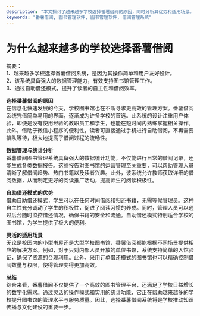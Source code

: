 ```yaml
---
description: "本文探讨了越来越多学校选择番薯借阅的原因，同时分析其优势和适用场景。"
keywords: "番薯借阅, 图书管理软件, 图书管理软件, 借阅管理系统"
---
```

# 为什么越来越多的学校选择番薯借阅

摘要：  
1、越来越多学校选择番薯借阅系统，是因为其操作简单和用户友好设计。  
2、该系统具备强大的数据管理能力，有效支持图书馆管理工作。  
3、通过自助借还模式，提升了读者的自主性和借阅效率。  

**选择番薯借阅的原因**  
在信息化快速发展的今天，学校图书馆也在不断寻求更高效的管理方案。番薯借阅系统凭借简单易用的界面，逐渐成为许多学校的首选。此系统的设计注重用户体验，即便是没有使用经验的教职员工和学生，也能在短时间内熟练掌握相关操作。此外，借助于微信小程序的便利性，读者可直接通过手机进行自助借阅，不再需要排队等待，极大地提高了借阅过程的流畅性。

**数据管理与统计分析**  
番薯借阅图书管理系统具备强大的数据统计功能，不仅能进行日常的借阅记录，还能生成各类数据报告。这些报告对图书馆的运营管理至关重要，可以帮助管理人员清晰了解借阅趋势、热门书籍以及读者兴趣。此外，该系统允许教师获取详细的借阅数据，从而制定更好的阅读推广活动，提高师生的阅读积极性。

**自助借还模式的优势**  
借助自助借还模式，学生可以在任何时间借阅和归还书籍，无需等候管理员。这种自主性充分调动了学生的积极性，促进了阅读习惯的养成。同时，管理人员可以通过后台随时监控借还情况，确保书籍的安全和流通。自助借还模式特别适合学校的图书馆，为学生提供了极大的便利。

**灵活的适用场景**  
无论是校园内的小型书屋还是大型学校图书馆，番薯借阅都能根据不同场景提供相应的解决方案。例如，对于只对内部人员开放的单位书馆，系统支持简单的入馆验证，确保了资源的合理利用。此外，采用订单借还模式的图书馆也可以精确控制借阅数量与权限，使得管理变得更加高效。

**总结**  
综合来看，番薯借阅不仅提供了一个高效的图书管理平台，还满足了学校日益增长的数字化需求。通过灵活的操作模式和实用的统计功能，它正在帮助越来越多的学校提升图书馆的管理水平与服务质量。因此，选择番薯借阅系统将是学校推动知识传播与文化建设的重要一步。

